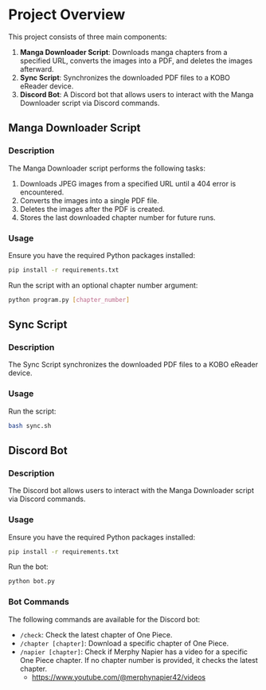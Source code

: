 
# Project Overview

This project consists of three main components:
1. **Manga Downloader Script**: Downloads manga chapters from a specified URL, converts the images into a PDF, and deletes the images afterward.
2. **Sync Script**: Synchronizes the downloaded PDF files to a KOBO eReader device.
3. **Discord Bot**: A Discord bot that allows users to interact with the Manga Downloader script via Discord commands.

## Manga Downloader Script

### Description

The Manga Downloader script performs the following tasks:
1. Downloads JPEG images from a specified URL until a 404 error is encountered.
2. Converts the images into a single PDF file.
3. Deletes the images after the PDF is created.
4. Stores the last downloaded chapter number for future runs.

### Usage

Ensure you have the required Python packages installed:

```bash
pip install -r requirements.txt
```

Run the script with an optional chapter number argument:

```bash
python program.py [chapter_number]
```

## Sync Script

### Description

The Sync Script synchronizes the downloaded PDF files to a KOBO eReader device.

### Usage

Run the script:

```bash
bash sync.sh
```

## Discord Bot

### Description

The Discord bot allows users to interact with the Manga Downloader script via Discord commands.

### Usage

Ensure you have the required Python packages installed:

```bash
pip install -r requirements.txt
```

Run the bot:

```bash
python bot.py
```

### Bot Commands

The following commands are available for the Discord bot:

- `/check`: Check the latest chapter of One Piece.
- `/chapter [chapter]`: Download a specific chapter of One Piece.
- `/napier [chapter]`: Check if Merphy Napier has a video for a specific One Piece chapter. If no chapter number is provided, it checks the latest chapter.
    - https://www.youtube.com/@merphynapier42/videos